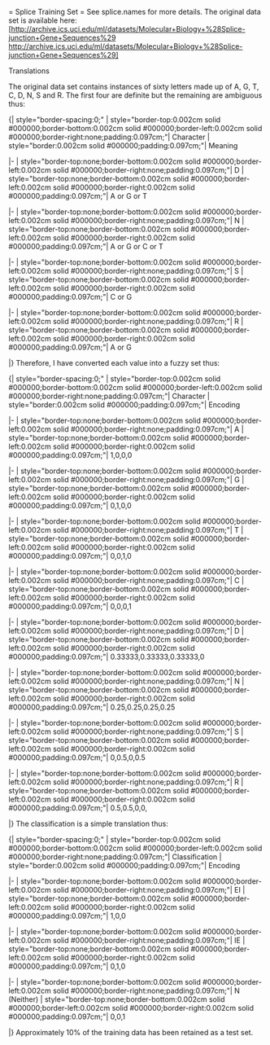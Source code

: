 = Splice Training Set =
See splice.names for more details. The original data set is available here: [http://archive.ics.uci.edu/ml/datasets/Molecular+Biology+%28Splice-junction+Gene+Sequences%29 http://archive.ics.uci.edu/ml/datasets/Molecular+Biology+%28Splice-junction+Gene+Sequences%29]


Translations


The original data set contains instances of sixty letters made up of A, G, T, C, D, N, S and R. The first four are definite but the remaining are ambiguous thus:



{| style="border-spacing:0;"
| style="border-top:0.002cm solid #000000;border-bottom:0.002cm solid #000000;border-left:0.002cm solid #000000;border-right:none;padding:0.097cm;"| Character
| style="border:0.002cm solid #000000;padding:0.097cm;"| Meaning

|-
| style="border-top:none;border-bottom:0.002cm solid #000000;border-left:0.002cm solid #000000;border-right:none;padding:0.097cm;"| D
| style="border-top:none;border-bottom:0.002cm solid #000000;border-left:0.002cm solid #000000;border-right:0.002cm solid #000000;padding:0.097cm;"| A or G or T

|-
| style="border-top:none;border-bottom:0.002cm solid #000000;border-left:0.002cm solid #000000;border-right:none;padding:0.097cm;"| N
| style="border-top:none;border-bottom:0.002cm solid #000000;border-left:0.002cm solid #000000;border-right:0.002cm solid #000000;padding:0.097cm;"| A or G or C or T

|-
| style="border-top:none;border-bottom:0.002cm solid #000000;border-left:0.002cm solid #000000;border-right:none;padding:0.097cm;"| S
| style="border-top:none;border-bottom:0.002cm solid #000000;border-left:0.002cm solid #000000;border-right:0.002cm solid #000000;padding:0.097cm;"| C or G

|-
| style="border-top:none;border-bottom:0.002cm solid #000000;border-left:0.002cm solid #000000;border-right:none;padding:0.097cm;"| R
| style="border-top:none;border-bottom:0.002cm solid #000000;border-left:0.002cm solid #000000;border-right:0.002cm solid #000000;padding:0.097cm;"| A or G

|}
Therefore, I have converted each value into a fuzzy set thus:



{| style="border-spacing:0;"
| style="border-top:0.002cm solid #000000;border-bottom:0.002cm solid #000000;border-left:0.002cm solid #000000;border-right:none;padding:0.097cm;"| Character
| style="border:0.002cm solid #000000;padding:0.097cm;"| Encoding

|-
| style="border-top:none;border-bottom:0.002cm solid #000000;border-left:0.002cm solid #000000;border-right:none;padding:0.097cm;"| A
| style="border-top:none;border-bottom:0.002cm solid #000000;border-left:0.002cm solid #000000;border-right:0.002cm solid #000000;padding:0.097cm;"| 1,0,0,0

|-
| style="border-top:none;border-bottom:0.002cm solid #000000;border-left:0.002cm solid #000000;border-right:none;padding:0.097cm;"| G
| style="border-top:none;border-bottom:0.002cm solid #000000;border-left:0.002cm solid #000000;border-right:0.002cm solid #000000;padding:0.097cm;"| 0,1,0,0

|-
| style="border-top:none;border-bottom:0.002cm solid #000000;border-left:0.002cm solid #000000;border-right:none;padding:0.097cm;"| T
| style="border-top:none;border-bottom:0.002cm solid #000000;border-left:0.002cm solid #000000;border-right:0.002cm solid #000000;padding:0.097cm;"| 0,0,1,0

|-
| style="border-top:none;border-bottom:0.002cm solid #000000;border-left:0.002cm solid #000000;border-right:none;padding:0.097cm;"| C
| style="border-top:none;border-bottom:0.002cm solid #000000;border-left:0.002cm solid #000000;border-right:0.002cm solid #000000;padding:0.097cm;"| 0,0,0,1

|-
| style="border-top:none;border-bottom:0.002cm solid #000000;border-left:0.002cm solid #000000;border-right:none;padding:0.097cm;"| D
| style="border-top:none;border-bottom:0.002cm solid #000000;border-left:0.002cm solid #000000;border-right:0.002cm solid #000000;padding:0.097cm;"| 0.33333,0.33333,0.33333,0

|-
| style="border-top:none;border-bottom:0.002cm solid #000000;border-left:0.002cm solid #000000;border-right:none;padding:0.097cm;"| N
| style="border-top:none;border-bottom:0.002cm solid #000000;border-left:0.002cm solid #000000;border-right:0.002cm solid #000000;padding:0.097cm;"| 0.25,0.25,0.25,0.25

|-
| style="border-top:none;border-bottom:0.002cm solid #000000;border-left:0.002cm solid #000000;border-right:none;padding:0.097cm;"| S
| style="border-top:none;border-bottom:0.002cm solid #000000;border-left:0.002cm solid #000000;border-right:0.002cm solid #000000;padding:0.097cm;"| 0,0.5,0,0.5

|-
| style="border-top:none;border-bottom:0.002cm solid #000000;border-left:0.002cm solid #000000;border-right:none;padding:0.097cm;"| R
| style="border-top:none;border-bottom:0.002cm solid #000000;border-left:0.002cm solid #000000;border-right:0.002cm solid #000000;padding:0.097cm;"| 0.5,0.5,0,0,

|}
The classification is a simple translation thus:



{| style="border-spacing:0;"
| style="border-top:0.002cm solid #000000;border-bottom:0.002cm solid #000000;border-left:0.002cm solid #000000;border-right:none;padding:0.097cm;"| Classification
| style="border:0.002cm solid #000000;padding:0.097cm;"| Encoding

|-
| style="border-top:none;border-bottom:0.002cm solid #000000;border-left:0.002cm solid #000000;border-right:none;padding:0.097cm;"| EI
| style="border-top:none;border-bottom:0.002cm solid #000000;border-left:0.002cm solid #000000;border-right:0.002cm solid #000000;padding:0.097cm;"| 1,0,0

|-
| style="border-top:none;border-bottom:0.002cm solid #000000;border-left:0.002cm solid #000000;border-right:none;padding:0.097cm;"| IE
| style="border-top:none;border-bottom:0.002cm solid #000000;border-left:0.002cm solid #000000;border-right:0.002cm solid #000000;padding:0.097cm;"| 0,1,0

|-
| style="border-top:none;border-bottom:0.002cm solid #000000;border-left:0.002cm solid #000000;border-right:none;padding:0.097cm;"| N (Neither)
| style="border-top:none;border-bottom:0.002cm solid #000000;border-left:0.002cm solid #000000;border-right:0.002cm solid #000000;padding:0.097cm;"| 0,0,1

|}
Approximately 10% of the training data has been retained as a test set.
